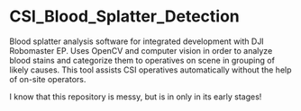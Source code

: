 # CSI_Blood_Splatter_Detection
Blood splatter analysis software for integrated development with DJI Robomaster EP. Uses OpenCV and computer vision in order to analyze blood stains and categorize them to operatives on scene in grouping of likely causes. This tool assists CSI operatives automatically without the help of on-site operators.

I know that this repository is messy, but is in only in its early stages!
